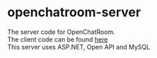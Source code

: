 # openchatroom-server
The server code for OpenChatRoom.   
The client code can be found [here](https://github.com/Pierouge/openchatroom-client)   
This server uses ASP.NET, Open API and MySQL
